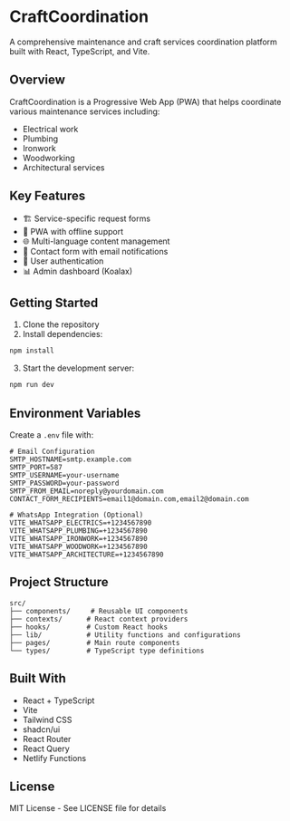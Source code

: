 # CraftCoordination

A comprehensive maintenance and craft services coordination platform built with React, TypeScript, and Vite.

## Overview

CraftCoordination is a Progressive Web App (PWA) that helps coordinate various maintenance services including:
- Electrical work
- Plumbing
- Ironwork
- Woodworking
- Architectural services

## Key Features

- 🏗️ Service-specific request forms
- 📱 PWA with offline support
- 🌐 Multi-language content management
- 📧 Contact form with email notifications
- 🔐 User authentication
- 📊 Admin dashboard (Koalax)

## Getting Started

1. Clone the repository
2. Install dependencies:
```bash
npm install
```
3. Start the development server:
```bash
npm run dev
```

## Environment Variables

Create a `.env` file with:

```env
# Email Configuration
SMTP_HOSTNAME=smtp.example.com
SMTP_PORT=587
SMTP_USERNAME=your-username
SMTP_PASSWORD=your-password
SMTP_FROM_EMAIL=noreply@yourdomain.com
CONTACT_FORM_RECIPIENTS=email1@domain.com,email2@domain.com

# WhatsApp Integration (Optional)
VITE_WHATSAPP_ELECTRICS=+1234567890
VITE_WHATSAPP_PLUMBING=+1234567890
VITE_WHATSAPP_IRONWORK=+1234567890
VITE_WHATSAPP_WOODWORK=+1234567890
VITE_WHATSAPP_ARCHITECTURE=+1234567890
```

## Project Structure

```
src/
├── components/     # Reusable UI components
├── contexts/      # React context providers
├── hooks/         # Custom React hooks
├── lib/           # Utility functions and configurations
├── pages/         # Main route components
└── types/         # TypeScript type definitions
```

## Built With

- React + TypeScript
- Vite
- Tailwind CSS
- shadcn/ui
- React Router
- React Query
- Netlify Functions

## License

MIT License - See LICENSE file for details
